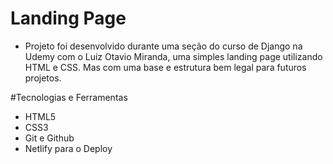 # Landing Page

- Projeto foi desenvolvido durante uma seção do curso de Django na Udemy com o Luiz Otavio Miranda, uma simples landing page 
utilizando HTML e CSS. Mas com uma base e estrutura bem legal para futuros projetos. 

#Tecnologias e Ferramentas

- HTML5
- CSS3
- Git e Github
- Netlify para o Deploy
